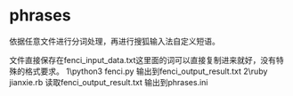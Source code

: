 # phrases
依据任意文件进行分词处理，再进行搜狐输入法自定义短语。

文件直接保存在fenci_input_data.txt这里面的词可以直接复制进来就好，没有特殊的格式要求。
1\python3 fenci.py
输出到fenci_output_result.txt
2\ruby jianxie.rb
读取fenci_output_result.txt 输出到phrases.ini